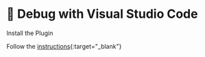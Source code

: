 # &#128640; Debug with Visual Studio Code

Install the Plugin

Follow the [instructions](https://github.com/sambarza/cc-vscode-debugpy){:target="_blank"}
